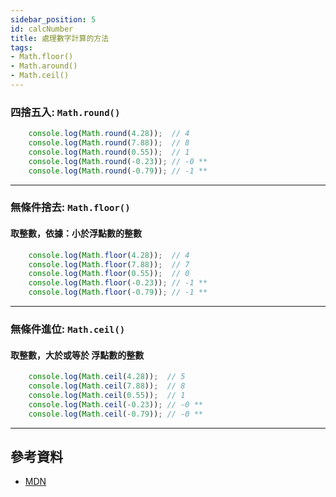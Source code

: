 ```yaml
---
sidebar_position: 5
id: calcNumber
title: 處理數字計算的方法
tags:
- Math.floor()
- Math.around()
- Math.ceil()
---
```


### 四捨五入: `Math.round()`

```js
    console.log(Math.round(4.28));  // 4
    console.log(Math.round(7.88));  // 8
    console.log(Math.round(0.55));  // 1
    console.log(Math.round(-0.23)); // -0 **
    console.log(Math.round(-0.79)); // -1 **
```

---
### 無條件捨去: `Math.floor()`
#### 取整數，依據：小於浮點數的整數
```js
    console.log(Math.floor(4.28));  // 4
    console.log(Math.floor(7.88));  // 7
    console.log(Math.floor(0.55));  // 0
    console.log(Math.floor(-0.23)); // -1 **
    console.log(Math.floor(-0.79)); // -1 **
```

---
### 無條件進位: `Math.ceil()`
#### 取整數，大於或等於 浮點數的整數

```js
    console.log(Math.ceil(4.28));  // 5
    console.log(Math.ceil(7.88));  // 8
    console.log(Math.ceil(0.55));  // 1
    console.log(Math.ceil(-0.23)); // -0 **
    console.log(Math.ceil(-0.79)); // -0 **
```

---
## 參考資料
- [MDN](https://developer.mozilla.org/zh-TW/docs/Web/JavaScript/Reference)